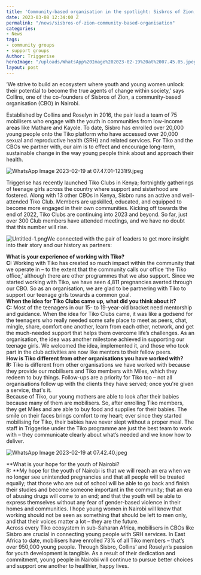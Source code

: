 ```yaml
---
title: 'Community-based organisation in the spotlight: Sisbros of Zion, Nairobi'
date: 2023-03-08 12:34:00 Z
permalink: "/news/sisbros-of-zion-community-based-organisation"
categories:
- News
tags:
- community groups
- support groups
Author: Triggerise
heroImage: "/uploads/WhatsApp%20Image%202023-02-19%20at%2007.45.05.jpeg"
layout: post
---
```


‘We strive to build an ecosystem where youth and young women unlock their potential to become the true agents of change within society,’ says Collins, one of the co-founders of Sisbros of Zion, a community-based organisation (CBO) in Nairobi.

Established by Collins and Roselyn in 2016, the pair lead a team of 75 mobilisers who engage with the youth in communities from low-income areas like Mathare and Kayole. To date, Sisbro has enrolled over 20,000 young people onto the Tiko platform who have accessed over 20,000 sexual and reproductive health (SRH) and related services. For Tiko and the CBOs we partner with, our aim is to effect and encourage long-term, sustainable change in the way young people think about and approach their health.

![WhatsApp Image 2023-02-19 at 07.47.01-1231f9.jpeg](/uploads/WhatsApp%20Image%202023-02-19%20at%2007.47.01-1231f9.jpeg)

Triggerise has recently launched Tiko Clubs in Kenya; fortnightly gatherings of teenage girls across the country where support and sisterhood are fostered. Along with 13 other CBOs in Kenya, Sisbro runs an active and well-attended Tiko Club. Members are upskilled, educated, and equipped to become more engaged in their own communities. Kicking off towards the end of 2022, Tiko Clubs are continuing into 2023 and beyond. So far, just over 300 Club members have attended meetings, and we have no doubt that this number will rise.

![Untitled-1.png](/uploads/Untitled-1.png)We connected with the pair of leaders to get more insight into their story and our history as partners:

**What is your experience of working with Tiko?
\
C:** Working with Tiko has created so much impact within the community that we operate in – to the extent that the community calls our office ‘the Tiko office,’ although there are other programmes that we also support. Since we started working with Tiko, we have seen 4,811 pregnancies averted through our CBO. So as an organisation, we are glad to be partnering with Tiko to support our teenage girls towards a common goal.
\
**When the idea for Tiko Clubs came up, what did you think about it?
\
C:** Most of the teenagers in our 15- to 19-year-old bracket need mentorship and guidance. When the idea for Tiko Clubs came, it was like a godsend for the teenagers who really needed some safe place to meet as peers, chat, mingle, share, comfort one another, learn from each other, network, and get the much-needed support that helps them overcome life’s challenges. As an organisation, the idea was another milestone achieved in supporting our teenage girls. We welcomed the idea, implemented it, and those who took part in the club activities are now like mentors to their fellow peers.
\
**How is Tiko different from other organisations you have worked with?
\
R:** Tiko is different from other organisations we have worked with because they provide our mobilisers and Tiko members with Miles, which they redeem to buy things. Follow-ups are a priority for Tiko too – not all organisations follow up with the clients they have served; once you're given a service, that's it.
\
Because of Tiko, our young mothers are able to look after their babies because many of them are mobilisers. So, after enrolling Tiko members, they get Miles and are able to buy food and supplies for their babies. The smile on their faces brings comfort to my heart; ever since they started mobilising for Tiko, their babies have never slept without a proper meal. The staff in Triggerise under the Tiko programme are just the best team to work with – they communicate clearly about what’s needed and we know how to deliver.

![WhatsApp Image 2023-02-19 at 07.42.40.jpeg](/uploads/WhatsApp%20Image%202023-02-19%20at%2007.42.40.jpeg)

\*\*What is your hope for the youth of Nairobi?
\
R: \*\*My hope for the youth of Nairobi is that we will reach an era when we no longer see unintended pregnancies and that all people will be treated equally; that those who are out of school will be able to go back and finish their studies and become someone important in the community; that an era of abusing drugs will come to an end; and that the youth will be able to express themselves without any fear of gender-based violence in their homes and communities. I hope young women in Nairobi will know that working should not be seen as something that should be left to men only, and that their voices matter a lot – they are the future.
\
Across every Tiko ecosystem in sub-Saharan Africa, mobilisers in CBOs like Sisbro are crucial in connecting young people with SRH services. In East Africa to date, mobilisers have enrolled 73% of all Tiko members – that’s over 950,000 young people. Through Sisbro, Collins’ and Roselyn’s passion for youth development is tangible. As a result of their dedication and commitment, young people in Nairobi will continue to pursue better choices and support one another to healthier, happy lives.